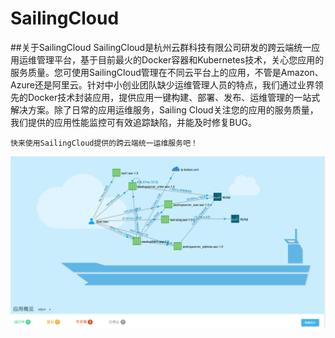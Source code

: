 # SailingCloud


 ##关于SailingCloud
    SailingCloud是杭州云群科技有限公司研发的跨云端统一应用运维管理平台，基于目前最火的Docker容器和Kubernetes技术，关心您应用的服务质量。您可使用SailingCloud管理在不同云平台上的应用，不管是Amazon、Azure还是阿里云。针对中小创业团队缺少运维管理人员的特点，我们通过业界领先的Docker技术封装应用，提供应用一键构建、部署、发布、运维管理的一站式解决方案。除了日常的应用运维服务，Sailing Cloud关注您的应用的服务质量，我们提供的应用性能监控可有效追踪缺陷，并能及时修复BUG。 
    
    快来使用SailingCloud提供的跨云端统一运维服务吧！
    
   ![](011.png)
    